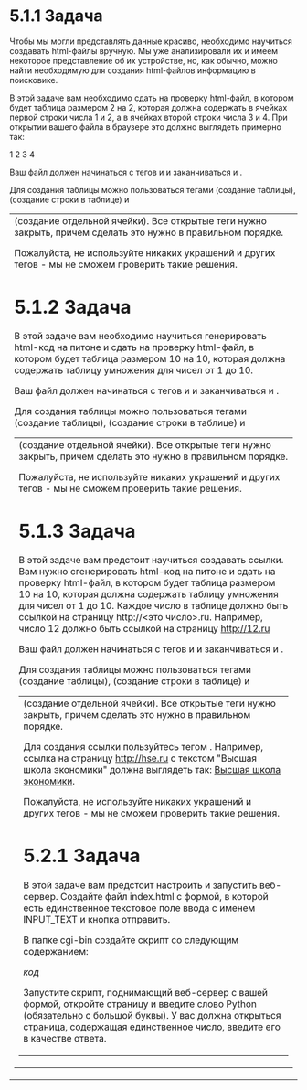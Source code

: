 # 5.1.1 Задача

Чтобы мы могли представлять данные красиво, необходимо научиться создавать html-файлы вручную. Мы уже анализировали их и имеем некоторое представление об их устройстве, но, как обычно, можно найти необходимую для создания html-файлов информацию в поисковике.

В этой задаче вам необходимо сдать на проверку html-файл, в котором будет таблица размером 2 на 2, которая должна содержать в ячейках первой строки числа 1 и 2, а в ячейках второй строки числа 3 и 4. При открытии вашего файла в браузере это должно выглядеть примерно так:

1 2
3 4

Ваш файл должен начинаться с тегов <html> и <body> и заканчиваться </body> и </html>.

Для создания таблицы можно пользоваться тегами <table> (создание таблицы), <tr> (создание строки в таблице) и <td> (создание отдельной ячейки). Все открытые теги нужно закрыть, причем сделать это нужно в правильном порядке.

Пожалуйста, не используйте никаких украшений и других тегов - мы не сможем проверить такие решения.


# 5.1.2 Задача

В этой задаче вам необходимо научиться генерировать html-код на питоне и сдать на проверку html-файл, в котором будет таблица размером 10 на 10, которая должна содержать таблицу умножения для чисел от 1 до 10.

Ваш файл должен начинаться с тегов <html> и <body> и заканчиваться </body> и </html>.

Для создания таблицы можно пользоваться тегами <table> (создание таблицы), <tr> (создание строки в таблице) и <td> (создание отдельной ячейки). Все открытые теги нужно закрыть, причем сделать это нужно в правильном порядке.

Пожалуйста, не используйте никаких украшений и других тегов - мы не сможем проверить такие решения.


# 5.1.3 Задача

В этой задаче вам предстоит научиться создавать ссылки. Вам нужно сгенерировать html-код на питоне и сдать на проверку html-файл, в котором будет таблица размером 10 на 10, которая должна содержать таблицу умножения для чисел от 1 до 10. Каждое число в таблице должно быть ссылкой на страницу http://<это число>.ru. Например, число 12 должно быть ссылкой на страницу http://12.ru

Ваш файл должен начинаться с тегов <html> и <body> и заканчиваться </body> и </html>.

Для создания таблицы можно пользоваться тегами <table> (создание таблицы), <tr> (создание строки в таблице) и <td> (создание отдельной ячейки). Все открытые теги нужно закрыть, причем сделать это нужно в правильном порядке.

Для создания ссылки пользуйтесь тегом <a>. Например, ссылка на страницу http://hse.ru с текстом "Высшая школа экономики" должна выглядеть так: <a href=http://hse.ru>Высшая школа экономики</a>.

Пожалуйста, не используйте никаких украшений и других тегов - мы не сможем проверить такие решения.

# 5.2.1 Задача

В этой задаче вам предстоит настроить и запустить веб-сервер. Создайте файл index.html с формой, в которой есть единственное текстовое поле ввода с именем INPUT_TEXT и кнопка отправить.

В папке cgi-bin создайте скрипт со следующим содержанием:

*код* 

Запустите скрипт, поднимающий веб-сервер с вашей формой, откройте страницу и введите слово Python (обязательно с большой буквы). У вас должна открыться страница, содержащая единственное число, введите его в качестве ответа.